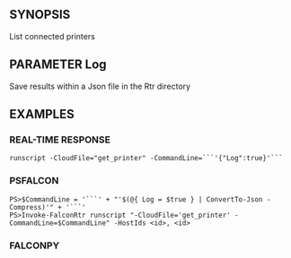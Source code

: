 ## SYNOPSIS
List connected printers

## PARAMETER Log
Save results within a Json file in the Rtr directory

## EXAMPLES

### REAL-TIME RESPONSE
```
runscript -CloudFile="get_printer" -CommandLine=```'{"Log":true}'```
```
### PSFALCON
```
PS>$CommandLine = '```' + "'$(@{ Log = $true } | ConvertTo-Json -Compress)'" + '```'
PS>Invoke-FalconRtr runscript "-CloudFile='get_printer' -CommandLine=$CommandLine" -HostIds <id>, <id>
```
### FALCONPY
